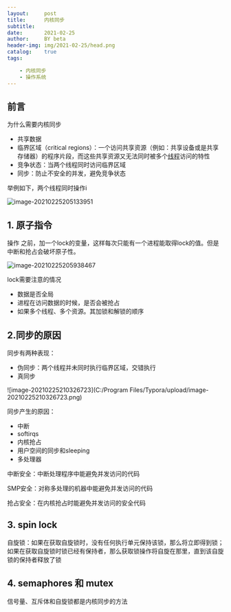 ```yaml
---
layout:     post
title:      内核同步
subtitle:   
date:       2021-02-25
author:     BY beta
header-img: img/2021-02-25/head.png
catalog:    true
tags:

    - 内核同步
    - 操作系统
---
```


## 前言

为什么需要内核同步

- 共享数据
- 临界区域（critical regions）：一个访问共享资源（例如：共享设备或是共享存储器）的程序片段，而这些共享资源又无法同时被多个[线程](https://zh.wikipedia.org/wiki/執行緒)访问的特性
- 竞争状态：当两个线程同时访问临界区域
- 同步：防止不安全的并发，避免竞争状态

举例如下，两个线程同时操作i

![image-20210225205133951](https://i.loli.net/2021/02/25/2gxZMlGrSXUmnVq.png)

## 1. 原子指令

操作 之前，加一个lock的变量，这样每次只能有一个进程能取得lock的值。但是中断和抢占会破坏原子性。

![image-20210225205938467](https://i.loli.net/2021/02/25/sMB86lycx9NiDg4.png)

lock需要注意的情况

- 数据是否全局
- 进程在访问数据的时候，是否会被抢占
- 如果多个线程、多个资源。其加锁和解锁的顺序

## 2.同步的原因

同步有两种表现：

- 伪同步：两个线程并未同时执行临界区域，交错执行
- 真同步

![image-20210225210326723](C:/Program Files/Typora/upload/image-20210225210326723.png)

同步产生的原因：

- 中断
- softirqs
- 内核抢占
- 用户空间的同步和sleeping
- 多处理器

中断安全：中断处理程序中能避免并发访问的代码

SMP安全：对称多处理的机器中能避免并发访问的代码

抢占安全：在内核抢占时能避免并发访问的安全代码

## 3. spin lock 

自旋锁：如果在获取自旋锁时，没有任何执行单元保持该锁，那么将立即得到锁；如果在获取自旋锁时锁已经有保持者，那么获取锁操作将自旋在那里，直到该自旋锁的保持者释放了锁

## 4. semaphores 和 mutex

信号量、互斥体和自旋锁都是内核同步的方法